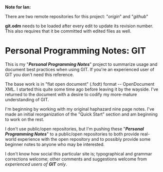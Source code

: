 **Note for Ian:**

There are two remote repositories for this project:  "_origin_" and "_github_"

**git.odm** needs to be loaded after every edit to update its revision number.  This also requires that it be committed with edited files as well.

# Personal Programming Notes: GIT

This is my "**_Personal Programming Notes_**" project to summarize usage and document best practices when using GIT.  If you're an experienced user of GIT you don't need this reference.

The base work is in "flat open document" (.fodt) format -- OpenDocument XML.  I started this quite some time ago before leaving it by the wayside.  I've returned to the document with a desire to codify my more-mature understanding of GIT.

I'm beginning by working with my original haphazard nine page notes.  I've made an initial reorganization of the "Quick Start" section and am beginning to work on the rest.

I don't use public/open repositories, but I'm pushing these "**_Personal Programming Notes_**" to a public/open repositories to both provide real-world experience with the open repository and to possibly provide some beginner notes to anyone who may be interested.

I don't know how social this particular site is; typographical and grammar corrections welcome; other comments and suggestions welcome from _experienced users of **GIT** only_.
